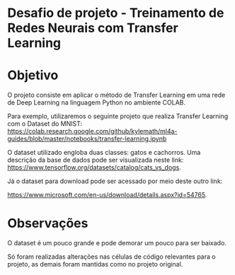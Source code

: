 # Desafio de projeto - Treinamento de Redes Neurais com Transfer Learning

# Objetivo
O projeto consiste em aplicar o método de Transfer Learning em uma rede de Deep Learning na linguagem Python no ambiente COLAB.  

Para exemplo, utilizaremos o seguinte projeto que realiza Transfer Learning com o Dataset do MNIST: 
https://colab.research.google.com/github/kylemath/ml4a-guides/blob/master/notebooks/transfer-learning.ipynb 

O dataset utilizado engloba duas classes: gatos e cachorros. Uma descrição da base de dados pode ser visualizada neste link: https://www.tensorflow.org/datasets/catalog/cats_vs_dogs. 

Já o dataset para download pode ser acessado por meio deste outro link:

https://www.microsoft.com/en-us/download/details.aspx?id=54765. 


# Observações
O dataset é um pouco grande e pode demorar um pouco para ser baixado.

Só foram realizadas alterações nas células de código relevantes para o projeto, as demais foram mantidas como no projeto original.